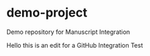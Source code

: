 # demo-project
Demo repository for Manuscript Integration

Hello this is an edit for a GitHub Integration Test
